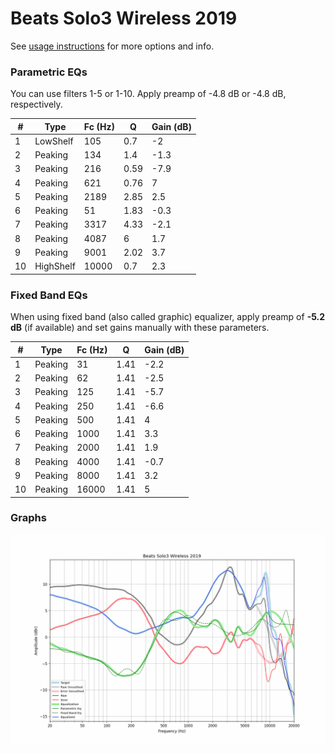 # Beats Solo3 Wireless 2019
See [usage instructions](https://github.com/jaakkopasanen/AutoEq#usage) for more options and info.

### Parametric EQs
You can use filters 1-5 or 1-10. Apply preamp of -4.8 dB or -4.8 dB, respectively.

|   # | Type      |   Fc (Hz) |    Q |   Gain (dB) |
|-----|-----------|-----------|------|-------------|
|   1 | LowShelf  |       105 | 0.7  |        -2   |
|   2 | Peaking   |       134 | 1.4  |        -1.3 |
|   3 | Peaking   |       216 | 0.59 |        -7.9 |
|   4 | Peaking   |       621 | 0.76 |         7   |
|   5 | Peaking   |      2189 | 2.85 |         2.5 |
|   6 | Peaking   |        51 | 1.83 |        -0.3 |
|   7 | Peaking   |      3317 | 4.33 |        -2.1 |
|   8 | Peaking   |      4087 | 6    |         1.7 |
|   9 | Peaking   |      9001 | 2.02 |         3.7 |
|  10 | HighShelf |     10000 | 0.7  |         2.3 |

### Fixed Band EQs
When using fixed band (also called graphic) equalizer, apply preamp of **-5.2 dB** (if available) and set gains manually with these parameters.

|   # | Type    |   Fc (Hz) |    Q |   Gain (dB) |
|-----|---------|-----------|------|-------------|
|   1 | Peaking |        31 | 1.41 |        -2.2 |
|   2 | Peaking |        62 | 1.41 |        -2.5 |
|   3 | Peaking |       125 | 1.41 |        -5.7 |
|   4 | Peaking |       250 | 1.41 |        -6.6 |
|   5 | Peaking |       500 | 1.41 |         4   |
|   6 | Peaking |      1000 | 1.41 |         3.3 |
|   7 | Peaking |      2000 | 1.41 |         1.9 |
|   8 | Peaking |      4000 | 1.41 |        -0.7 |
|   9 | Peaking |      8000 | 1.41 |         3.2 |
|  10 | Peaking |     16000 | 1.41 |         5   |

### Graphs
![](./Beats%20Solo3%20Wireless%202019.png)
